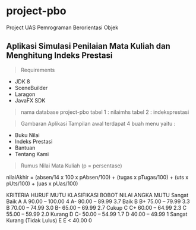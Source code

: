 # project-pbo
Project UAS Pemrograman Berorientasi Objek 

## Aplikasi Simulasi Penilaian Mata Kuliah dan Menghitung Indeks Prestasi

> Requirements
- JDK 8
- SceneBuilder
- Laragon
- JavaFX SDK

> nama database project-pbo
tabel 1 : nilaimhs
tabel 2 : indeksprestasi

> Gambaran Aplikasi
Tampilan awal terdapat 4 buah menu yaitu :
- Buku Nilai
- Indeks Prestasi
- Bantuan
- Tentang Kami

> Rumus Nilai Mata Kuliah
(p = persentase)

nilaiAkhir = (absen/14 x 100 x pAbsen/100) + (tugas x pTugas/100) + (uts x pUts/100) + (uas x pUas/100)


KRITERIA HURUF
MUTU KLASIFIKASI BOBOT
NILAI
ANGKA
MUTU
Sangat Baik A
A 90.00 – 100.00 4
A- 80.00 – 89.99 3.7
Baik B
B+ 75.00 – 79.99 3.3
B 70.00 – 74.99 3.0
B- 65.00 – 69.99 2.7
Cukup C
C+ 60.00 – 64.99 2.3
C 55.00 – 59.99 2.0
Kurang D
C- 50.00 – 54.99 1.7
D 40.00 – 49.99 1
Sangat Kurang
(Tidak Lulus) E E < 40.00 0
